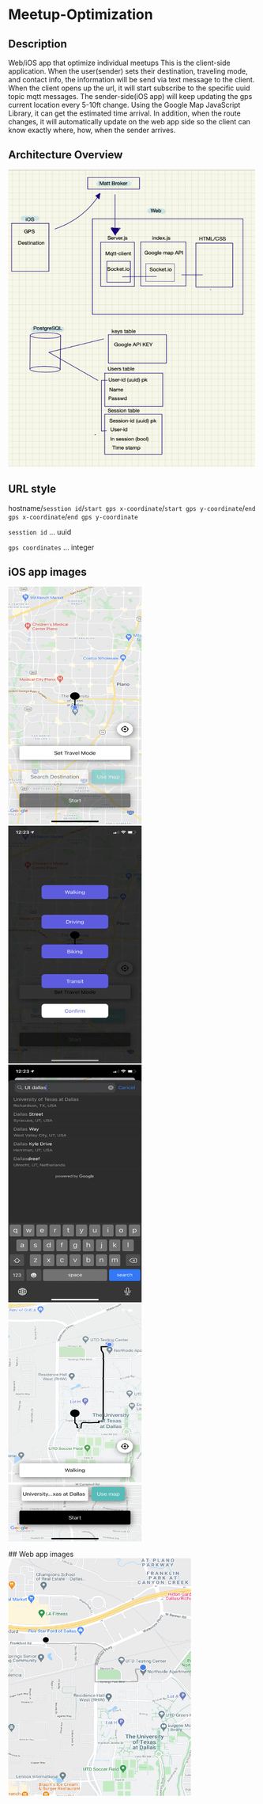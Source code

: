 # Meetup-Optimization

## Description
Web/iOS app that optimize individual meetups
This is the client-side application. When the user(sender) sets their destination, traveling mode, and contact info, the information will be send via text message to the client. When the client opens up the url, it will start subscribe to the specific uuid topic mqtt messages.
The sender-side(iOS app) will keep updating the gps current location every 5-10ft change. 
Using the Google Map JavaScript Library, it can get the estimated time arrival. In addition, when the route changes, it will automatically update on the web app side so the client can know exactly where, how, when the sender arrives.


## Architecture Overview
<img src="https://github.com/PugNorange/Meetup-Optimization/blob/main/documentation/architecture_overview.png" width="500" height="600">

## URL style
hostname/`sesstion id`/`start gps x-coordinate`/`start gps y-coordinate`/`end gps x-coordinate`/`end gps y-coordinate`

`sesstion id` ... uuid

`gps coordinates` ... integer

[Example]: http://localhost:3000/318c2f44-5d97-449e-8aef-416757103f10/33.001884/-96.764698/32.994522/-96.750272


## iOS app images
<p float="left">
<img src="https://github.com/PugNorange/Meetup-Optimization/blob/main/documentation/ios_screenshot1.png" width="270" height="480">
<img src="https://github.com/PugNorange/Meetup-Optimization/blob/main/documentation/ios_screenshot2.png" width="270" height="480">

<img src="https://github.com/PugNorange/Meetup-Optimization/blob/main/documentation/ios_screenshot3.png" width="270" height="480">
<img src="https://github.com/PugNorange/Meetup-Optimization/blob/main/documentation/ios_screenshot4.png" width="270" height="480">
</p>
## Web app images
<img src="https://github.com/PugNorange/Meetup-Optimization/blob/main/documentation/web_screenshot1.png" width="370" height="480">
